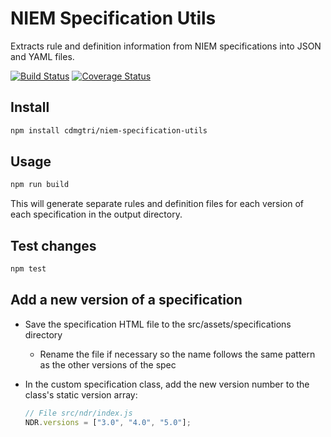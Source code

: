 
# NIEM Specification Utils

Extracts rule and definition information from NIEM specifications into JSON and YAML files.

[![Build Status](https://travis-ci.org/cdmgtri/niem-specification-utils.svg?branch=dev)](https://travis-ci.org/cdmgtri/niem-specification-utils)
[![Coverage Status](https://coveralls.io/repos/github/cdmgtri/niem-specification-utils/badge.svg?branch=dev)](https://coveralls.io/github/cdmgtri/niem-specification-utils?branch=dev)

## Install

```bash
npm install cdmgtri/niem-specification-utils
```

## Usage

```bash
npm run build
```

This will generate separate rules and definition files for each version of each specification in the output directory.

## Test changes

```bash
npm test
```

## Add a new version of a specification

- Save the specification HTML file to the src/assets/specifications directory

  - Rename the file if necessary so the name follows the same pattern as the other versions of the spec

- In the custom specification class, add the new version number to the class's static version array:

  ```js
  // File src/ndr/index.js
  NDR.versions = ["3.0", "4.0", "5.0"];
  ```
